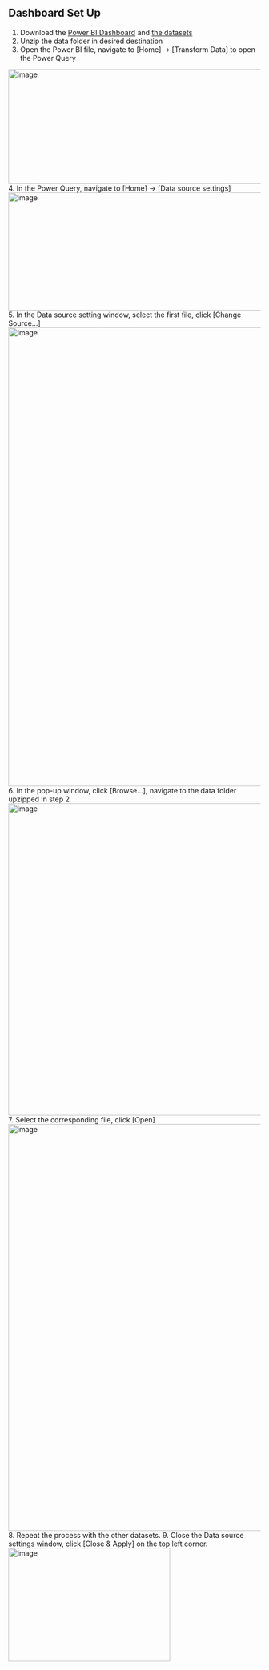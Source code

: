 ## Dashboard Set Up
1. Download the [Power BI Dashboard](https://github.com/dukenguyen203-art/Liquor-Inventory-Analysis---A-Case-Study/blob/main/Dashboard/Liquor%20Inventory%20Analysis%20-%20A%20Case%20Study.pbit) and [the datasets](https://drive.google.com/file/d/1839IkQay_IEeAff8Ma5g_ava4AbvLaTd/view?usp=drive_link)
2. Unzip the data folder in desired destination
3. Open the Power BI file, navigate to [Home] -> [Transform Data] to open the Power Query
<img width="1146" height="229" alt="image" src="https://github.com/user-attachments/assets/5ca28b9d-93e3-4bd7-add7-235742c3f4a6" />
4. In the Power Query, navigate to [Home] -> [Data source settings]
<img width="626" height="236" alt="image" src="https://github.com/user-attachments/assets/1fe67287-3510-49dc-b2be-b48146597983" />
5. In the Data source setting window, select the first file, click [Change Source...]
<img width="1202" height="917" alt="image" src="https://github.com/user-attachments/assets/d4b04108-67cb-45fa-9a20-83ab1d2b30f4" />
6. In the pop-up window, click [Browse...], navigate to the data folder upzipped in step 2
<img width="1051" height="624" alt="image" src="https://github.com/user-attachments/assets/49021bbc-a86d-4917-86fd-cf41b72ac06c" />
7. Select the corresponding file, click [Open]
<img width="1298" height="813" alt="image" src="https://github.com/user-attachments/assets/3610ac68-f8f6-4ceb-b11d-4f0b29c71b5a" />
8. Repeat the process with the other datasets.
9. Close the Data source settings window, click [Close & Apply] on the top left corner.
<img width="323" height="227" alt="image" src="https://github.com/user-attachments/assets/66a837af-ea0f-47db-a8ac-6b97c0561a3e" />
